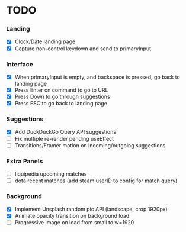 # TODO

### Landing
- [x] Clock/Date landing page
- [x] Capture non-control keydown and send to primaryInput

### Interface
- [x] When primaryInput is empty, and backspace is pressed, go back to landing page
- [x] Press Enter on command to go to URL
- [x] Press Down to go through suggestions
- [x] Press ESC to go back to landing page

### Suggestions
- [x] Add DuckDuckGo Query API suggestions
- [ ] Fix multiple re-render pending useEffect
- [ ] Transitions/Framer motion on incoming/outgoing suggestions

### Extra Panels
- [ ] liquipedia upcoming matches
- [ ] dota recent matches (add steam userID to config for match query)

### Background
- [x] Implement Unsplash random pic API (landscape, crop 1920px)
- [x] Animate opacity transition on background load
- [ ] Progressive image on load from small to w=1920